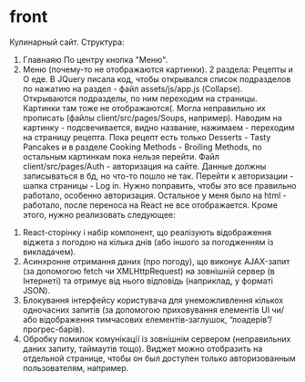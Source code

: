 # front
Кулинарный сайт. 
Структура: 
1) Главнаяю По центру кнопка "Меню".
2) Меню (почему-то не отображаются картинки). 2 раздела: Рецепты и О еде. В JQuery писала код, чтобы открывался список подразделов по нажатию на раздел - файл assets/js/app.js (Сollapse). Открываются подразделы, по ним переходим на страницы. Картинки там тоже не отображаются(. Могла неправильно их прописать (файлы client/src/pages/Soups, например). Наводим на картинку - подсвечивается, видно название, нажимаем - переходим на страницу рецепта.
Пока рецепт есть только Desserts - Tasty Pancakes и в разделе Cooking Methods - Broiling Methods, по остальным картинкам пока нельзя перейти. 
Файл client/src/pages/Auth - авторизация на сайте. Данные должны записываться в бд, но что-то пошло не так. Перейти к авторизации - шапка страницы - Log in.
Нужно поправить, чтобы это все правильно работало, особенно авторизация. Остальное у меня было на html - работало, после переноса на React не все отображается.
Кроме этого, нужно реализовать следующее: 
1.	React-сторінку і набір компонент, що реалізують відображення віджета з погодою на кілька днів (або іншого за погодженням із викладачем).
2.	Асинхронне отримання даних (про погоду), що виконує AJAX-запит (за допомогою fetch чи XMLHttpRequest) на зовнішній сервер (в Інтернеті) та отримує від нього відповідь (наприклад, у форматі JSON).
3.	Блокування інтерфейсу користувача для унеможливлення кількох одночасних запитів (за допомогою приховування елементів UI чи/або відображення тимчасових елементів-заглушок, “лоадерів”/прогрес-барів).
4.	Обробку помилок комунікації із зовнішнім сервером (неправильних даних запиту, таймаутів тощо).
Виджет можно отобразить на отдельной странице, чтобы он был доступен только авторизованным пользователям, например.

